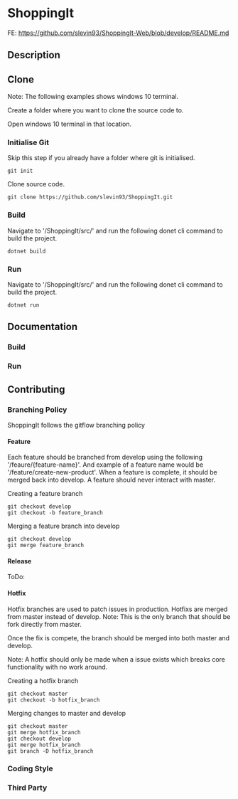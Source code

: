 # ShoppingIt

FE: https://github.com/slevin93/ShoppingIt-Web/blob/develop/README.md

## Description

## Clone

Note: The following examples shows windows 10 terminal.

Create a folder where you want to clone the source code to. 

Open windows 10 terminal in that location.

### Initialise Git
Skip this step if you already have a folder where git is initialised.

```
git init
```

Clone source code.
```
git clone https://github.com/slevin93/ShoppingIt.git
```

### Build

Navigate to '/ShoppingIt/src/' and run the following donet cli command to build the project.

```
dotnet build
```

### Run
Navigate to '/ShoppingIt/src/' and run the following donet cli command to build the project.

```
dotnet run
```

## Documentation

### Build

### Run

## Contributing

### Branching Policy

ShoppingIt follows the gitflow branching policy

#### Feature
Each feature should be branched from develop using the following '/feaure/{feature-name}'. And example of a feature name would be '/feature/create-new-product'. When a feature is complete, it should be merged back into develop. A feature should never interact with master.

Creating a feature branch
```
git checkout develop
git checkout -b feature_branch
```

Merging a feature branch into develop
```
git checkout develop
git merge feature_branch
```

#### Release
ToDo: 

#### Hotfix
Hotfix branches are used to patch issues in production. Hotfixs are merged from master instead of develop. Note: This is the only branch that should be fork directly from master.

Once the fix is compete, the branch should be merged into both master and develop. 

Note:
A hotfix should only be made when a issue exists which breaks core functionality with no work around.

Creating a hotfix branch
```
git checkout master
git checkout -b hotfix_branch
```

Merging changes to master and develop
```
git checkout master
git merge hotfix_branch
git checkout develop
git merge hotfix_branch
git branch -D hotfix_branch
```

### Coding Style

### Third Party

